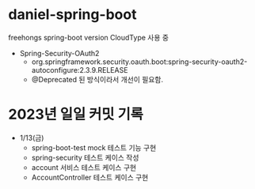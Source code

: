 # daniel-spring-boot
freehongs spring-boot version
CloudType 사용 중
- Spring-Security-OAuth2 
  - org.springframework.security.oauth.boot:spring-security-oauth2-autoconfigure:2.3.9.RELEASE
  - @Deprecated 된 방식이라서 개선이 필요함.

# 2023년 일일 커밋 기록
- 1/13(금)
  - spring-boot-test mock 테스트 기능 구현
  - spring-security 테스트 케이스 작성
  - account 서비스 테스트 케이스 구현
  - AccountController 테스트 케이스 구현
